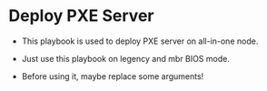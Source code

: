 # **Deploy PXE Server** #

- This playbook is used to deploy PXE server on all-in-one node.

- Just use this playbook on legency and mbr BIOS mode. 

- Before using it, maybe replace some arguments!
